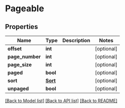# Pageable

## Properties
Name | Type | Description | Notes
------------ | ------------- | ------------- | -------------
**offset** | **int** |  | [optional] 
**page_number** | **int** |  | [optional] 
**page_size** | **int** |  | [optional] 
**paged** | **bool** |  | [optional] 
**sort** | [**Sort**](Sort.md) |  | [optional] 
**unpaged** | **bool** |  | [optional] 

[[Back to Model list]](../README.md#documentation-for-models) [[Back to API list]](../README.md#documentation-for-api-endpoints) [[Back to README]](../README.md)


